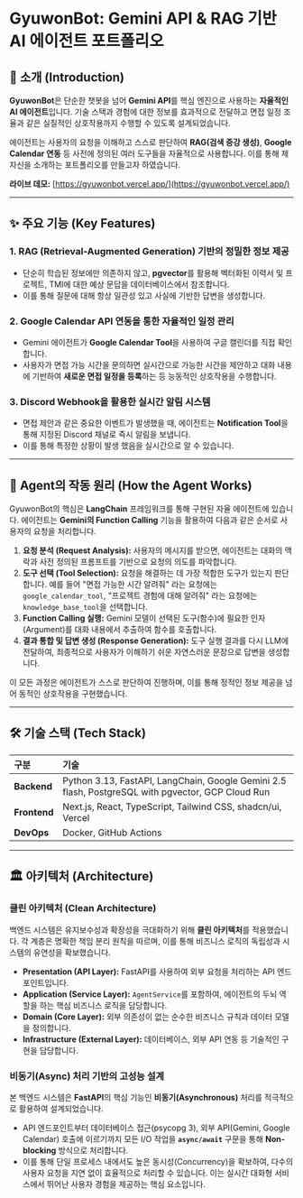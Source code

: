 # GyuwonBot: Gemini API & RAG 기반 AI 에이전트 포트폴리오

## 📖 소개 (Introduction)

**GyuwonBot**은 단순한 챗봇을 넘어 **Gemini API**를 핵심 엔진으로 사용하는 **자율적인 AI 에이전트**입니다. 기술 스택과 경험에 대한 정보를 효과적으로 전달하고 면접 일정 조율과 같은 실질적인 상호작용까지 수행할 수 있도록 설계되었습니다. 

에이전트는 사용자의 요청을 이해하고 스스로 판단하여 **RAG(검색 증강 생성)**, **Google Calendar 연동** 등 사전에 정의된 여러 도구들을 자율적으로 사용합니다. 이를 통해 제 자신을 소개하는 포트폴리오를 만들고자 하였습니다.

**라이브 데모:** [https://gyuwonbot.vercel.app/](https://gyuwonbot.vercel.app/)

---

## ✨ 주요 기능 (Key Features)

### 1. RAG (Retrieval-Augmented Generation) 기반의 정밀한 정보 제공

*   단순히 학습된 정보에만 의존하지 않고, **pgvector**를 활용해 벡터화된 이력서 및 프로젝트, TMI에 대한 예상 문답을 데이터베이스에서 참조합니다.
*   이를 통해 질문에 대해 항상 일관성 있고 사실에 기반한 답변을 생성합니다.

### 2. Google Calendar API 연동을 통한 자율적인 일정 관리

*   Gemini 에이전트가 **Google Calendar Tool**을 사용하여 구글 캘린더를 직접 확인합니다.
*   사용자가 면접 가능 시간을 문의하면 실시간으로 가능한 시간을 제안하고 대화 내용에 기반하여 **새로운 면접 일정을 등록**하는 등 능동적인 상호작용을 수행합니다.

### 3. Discord Webhook을 활용한 실시간 알림 시스템

*   면접 제안과 같은 중요한 이벤트가 발생했을 때, 에이전트는 **Notification Tool**을 통해 지정된 Discord 채널로 즉시 알림을 보냅니다.
*   이를 통해 특정한 상황이 발생 했음을 실시간으로 알 수 있습니다.

---

## 🤖 Agent의 작동 원리 (How the Agent Works)

GyuwonBot의 핵심은 **LangChain** 프레임워크를 통해 구현된 자율 에이전트에 있습니다. 에이전트는 **Gemini의 Function Calling** 기능을 활용하여 다음과 같은 순서로 사용자의 요청을 처리합니다.

1.  **요청 분석 (Request Analysis):** 사용자의 메시지를 받으면, 에이전트는 대화의 맥락과 사전 정의된 프롬프트를 기반으로 요청의 의도를 파악합니다.
2.  **도구 선택 (Tool Selection):** 요청을 해결하는 데 가장 적합한 도구가 있는지 판단합니다. 예를 들어 "면접 가능한 시간 알려줘" 라는 요청에는 `google_calendar_tool`, "프로젝트 경험에 대해 알려줘" 라는 요청에는 `knowledge_base_tool`을 선택합니다.
3.  **Function Calling 실행:** Gemini 모델이 선택된 도구(함수)에 필요한 인자(Argument)를 대화 내용에서 추출하여 함수를 호출합니다.
4.  **결과 통합 및 답변 생성 (Response Generation):** 도구 실행 결과를 다시 LLM에 전달하여, 최종적으로 사용자가 이해하기 쉬운 자연스러운 문장으로 답변을 생성합니다.

이 모든 과정은 에이전트가 스스로 판단하여 진행하며, 이를 통해 정적인 정보 제공을 넘어 동적인 상호작용을 구현했습니다.

---

## 🛠️ 기술 스택 (Tech Stack)

| 구분 | 기술 |
| :--- | :--- |
| **Backend** | Python 3.13, FastAPI, LangChain, Google Gemini 2.5 flash, PostgreSQL with pgvector, GCP Cloud Run |
| **Frontend** | Next.js, React, TypeScript, Tailwind CSS, shadcn/ui, Vercel |
| **DevOps** | Docker, GitHub Actions |

---

## 🏛️ 아키텍처 (Architecture)

### 클린 아키텍처 (Clean Architecture)

백엔드 시스템은 유지보수성과 확장성을 극대화하기 위해 **클린 아키텍처**를 적용했습니다. 각 계층은 명확한 책임 분리 원칙을 따르며, 이를 통해 비즈니스 로직의 독립성과 시스템의 유연성을 확보했습니다.

*   **Presentation (API Layer):** FastAPI를 사용하여 외부 요청을 처리하는 API 엔드포인트입니다.
*   **Application (Service Layer):** `AgentService`를 포함하여, 에이전트의 두뇌 역할을 하는 핵심 비즈니스 로직을 담당합니다.
*   **Domain (Core Layer):** 외부 의존성이 없는 순수한 비즈니스 규칙과 데이터 모델을 정의합니다.
*   **Infrastructure (External Layer):** 데이터베이스, 외부 API 연동 등 기술적인 구현을 담당합니다.

### 비동기(Async) 처리 기반의 고성능 설계

본 백엔드 시스템은 **FastAPI**의 핵심 기능인 **비동기(Asynchronous)** 처리를 적극적으로 활용하여 설계되었습니다.

*   API 엔드포인트부터 데이터베이스 접근(psycopg 3), 외부 API(Gemini, Google Calendar) 호출에 이르기까지 모든 I/O 작업을 **`async/await`** 구문을 통해 **Non-blocking** 방식으로 처리합니다.
*   이를 통해 단일 프로세스 내에서도 높은 동시성(Concurrency)을 확보하여, 다수의 사용자 요청을 지연 없이 효율적으로 처리할 수 있습니다. 이는 실시간 대화형 서비스에서 뛰어난 사용자 경험을 제공하는 핵심 요소입니다.
